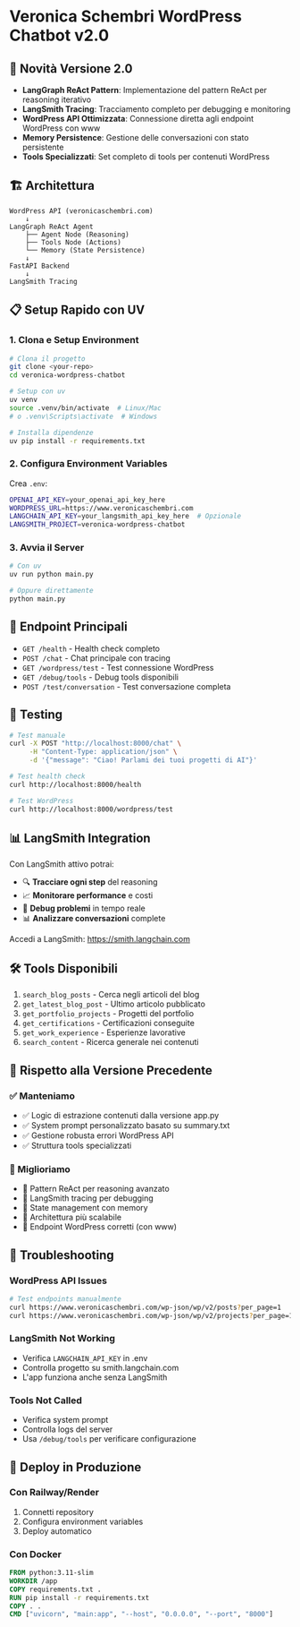 # Veronica Schembri WordPress Chatbot v2.0

## 🚀 Novità Versione 2.0

- **LangGraph ReAct Pattern**: Implementazione del pattern ReAct per reasoning iterativo
- **LangSmith Tracing**: Tracciamento completo per debugging e monitoring
- **WordPress API Ottimizzata**: Connessione diretta agli endpoint WordPress con www
- **Memory Persistence**: Gestione delle conversazioni con stato persistente
- **Tools Specializzati**: Set completo di tools per contenuti WordPress

## 🏗️ Architettura

```
WordPress API (veronicaschembri.com)
    ↓
LangGraph ReAct Agent
    ├── Agent Node (Reasoning)
    ├── Tools Node (Actions)
    └── Memory (State Persistence)
    ↓
FastAPI Backend
    ↓
LangSmith Tracing
```

## 📋 Setup Rapido con UV

### 1. Clona e Setup Environment

```bash
# Clona il progetto
git clone <your-repo>
cd veronica-wordpress-chatbot

# Setup con uv
uv venv
source .venv/bin/activate  # Linux/Mac
# o .venv\Scripts\activate  # Windows

# Installa dipendenze
uv pip install -r requirements.txt
```

### 2. Configura Environment Variables

Crea `.env`:

```bash
OPENAI_API_KEY=your_openai_api_key_here
WORDPRESS_URL=https://www.veronicaschembri.com
LANGCHAIN_API_KEY=your_langsmith_api_key_here  # Opzionale
LANGSMITH_PROJECT=veronica-wordpress-chatbot
```

### 3. Avvia il Server

```bash
# Con uv
uv run python main.py

# Oppure direttamente
python main.py
```

## 🔧 Endpoint Principali

- `GET /health` - Health check completo
- `POST /chat` - Chat principale con tracing
- `GET /wordpress/test` - Test connessione WordPress
- `GET /debug/tools` - Debug tools disponibili
- `POST /test/conversation` - Test conversazione completa

## 🧪 Testing

```bash
# Test manuale
curl -X POST "http://localhost:8000/chat" \
     -H "Content-Type: application/json" \
     -d '{"message": "Ciao! Parlami dei tuoi progetti di AI"}'

# Test health check
curl http://localhost:8000/health

# Test WordPress
curl http://localhost:8000/wordpress/test
```

## 📊 LangSmith Integration

Con LangSmith attivo potrai:

- 🔍 **Tracciare ogni step** del reasoning
- 📈 **Monitorare performance** e costi
- 🐛 **Debug problemi** in tempo reale
- 📊 **Analizzare conversazioni** complete

Accedi a LangSmith: https://smith.langchain.com

## 🛠️ Tools Disponibili

1. `search_blog_posts` - Cerca negli articoli del blog
2. `get_latest_blog_post` - Ultimo articolo pubblicato
3. `get_portfolio_projects` - Progetti del portfolio
4. `get_certifications` - Certificazioni conseguite
5. `get_work_experience` - Esperienze lavorative
6. `search_content` - Ricerca generale nei contenuti

## 🔄 Rispetto alla Versione Precedente

### ✅ Manteniamo

- ✅ Logic di estrazione contenuti dalla versione app.py
- ✅ System prompt personalizzato basato su summary.txt
- ✅ Gestione robusta errori WordPress API
- ✅ Struttura tools specializzati

### 🚀 Miglioriamo

- 🚀 Pattern ReAct per reasoning avanzato
- 🚀 LangSmith tracing per debugging
- 🚀 State management con memory
- 🚀 Architettura più scalabile
- 🚀 Endpoint WordPress corretti (con www)

## 🐛 Troubleshooting

### WordPress API Issues

```bash
# Test endpoints manualmente
curl https://www.veronicaschembri.com/wp-json/wp/v2/posts?per_page=1
curl https://www.veronicaschembri.com/wp-json/wp/v2/projects?per_page=1
```

### LangSmith Not Working

- Verifica `LANGCHAIN_API_KEY` in .env
- Controlla progetto su smith.langchain.com
- L'app funziona anche senza LangSmith

### Tools Not Called

- Verifica system prompt
- Controlla logs del server
- Usa `/debug/tools` per verificare configurazione

## 🚀 Deploy in Produzione

### Con Railway/Render

1. Connetti repository
2. Configura environment variables
3. Deploy automatico

### Con Docker

```dockerfile
FROM python:3.11-slim
WORKDIR /app
COPY requirements.txt .
RUN pip install -r requirements.txt
COPY . .
CMD ["uvicorn", "main:app", "--host", "0.0.0.0", "--port", "8000"]
```
